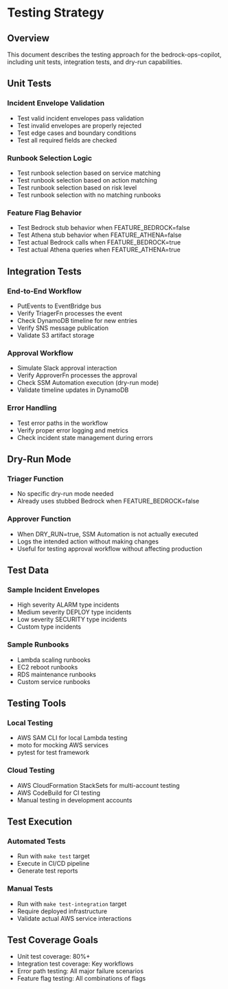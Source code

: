 # Testing Strategy

## Overview

This document describes the testing approach for the bedrock-ops-copilot, including unit tests, integration tests, and dry-run capabilities.

## Unit Tests

### Incident Envelope Validation

- Test valid incident envelopes pass validation
- Test invalid envelopes are properly rejected
- Test edge cases and boundary conditions
- Test all required fields are checked

### Runbook Selection Logic

- Test runbook selection based on service matching
- Test runbook selection based on action matching
- Test runbook selection based on risk level
- Test runbook selection with no matching runbooks

### Feature Flag Behavior

- Test Bedrock stub behavior when FEATURE_BEDROCK=false
- Test Athena stub behavior when FEATURE_ATHENA=false
- Test actual Bedrock calls when FEATURE_BEDROCK=true
- Test actual Athena queries when FEATURE_ATHENA=true

## Integration Tests

### End-to-End Workflow

- PutEvents to EventBridge bus
- Verify TriagerFn processes the event
- Check DynamoDB timeline for new entries
- Verify SNS message publication
- Validate S3 artifact storage

### Approval Workflow

- Simulate Slack approval interaction
- Verify ApproverFn processes the approval
- Check SSM Automation execution (dry-run mode)
- Validate timeline updates in DynamoDB

### Error Handling

- Test error paths in the workflow
- Verify proper error logging and metrics
- Check incident state management during errors

## Dry-Run Mode

### Triager Function

- No specific dry-run mode needed
- Already uses stubbed Bedrock when FEATURE_BEDROCK=false

### Approver Function

- When DRY_RUN=true, SSM Automation is not actually executed
- Logs the intended action without making changes
- Useful for testing approval workflow without affecting production

## Test Data

### Sample Incident Envelopes

- High severity ALARM type incidents
- Medium severity DEPLOY type incidents
- Low severity SECURITY type incidents
- Custom type incidents

### Sample Runbooks

- Lambda scaling runbooks
- EC2 reboot runbooks
- RDS maintenance runbooks
- Custom service runbooks

## Testing Tools

### Local Testing

- AWS SAM CLI for local Lambda testing
- moto for mocking AWS services
- pytest for test framework

### Cloud Testing

- AWS CloudFormation StackSets for multi-account testing
- AWS CodeBuild for CI testing
- Manual testing in development accounts

## Test Execution

### Automated Tests

- Run with `make test` target
- Execute in CI/CD pipeline
- Generate test reports

### Manual Tests

- Run with `make test-integration` target
- Require deployed infrastructure
- Validate actual AWS service interactions

## Test Coverage Goals

- Unit test coverage: 80%+
- Integration test coverage: Key workflows
- Error path testing: All major failure scenarios
- Feature flag testing: All combinations of flags
